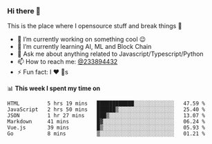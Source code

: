 ### Hi there 👋

<!--
**a233894432/a233894432** is a ✨ _special_ ✨ repository because its `README.md` (this file) appears on your GitHub profile.

Here are some ideas to get you started:

- 🔭 I’m currently working on ...
- 🌱 I’m currently learning ...
- 👯 I’m looking to collaborate on ...
- 🤔 I’m looking for help with ...
- 💬 Ask me about ...
- 📫 How to reach me: ...
- 😄 Pronouns: ...
- ⚡ Fun fact: ...
-->
 
 
This is the place where I opensource stuff and break things :rofl:

- 🔭 I’m currently working on something cool :wink:
- 🌱 I’m currently learning AI, ML and Block Chain
- 💬 Ask me about anything related to Javascript/Typescript/Python
- 📫 How to reach me: [@233894432](https://twitter.com/233894432)
- ⚡ Fun fact: I :heart: :dog:s

📊 **This week I spent my time on**
<!--START_SECTION:waka-->

```text
HTML         5 hrs 19 mins   ████████████░░░░░░░░░░░░░   47.59 %
JavaScript   2 hrs 50 mins   ██████▒░░░░░░░░░░░░░░░░░░   25.40 %
JSON         1 hr 27 mins    ███▒░░░░░░░░░░░░░░░░░░░░░   13.07 %
Markdown     41 mins         █▓░░░░░░░░░░░░░░░░░░░░░░░   06.24 %
Vue.js       39 mins         █▒░░░░░░░░░░░░░░░░░░░░░░░   05.93 %
Go           8 mins          ▒░░░░░░░░░░░░░░░░░░░░░░░░   01.21 %
```

<!--END_SECTION:waka-->
